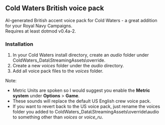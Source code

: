 ## Cold Waters British voice pack
AI-generated British accent voice pack for Cold Waters - a great addition for your Royal Navy Campaigns.\
Requires at least dotmod v0.4a-2.

### Installation
1) In your Cold Waters install directory, create an *audio* folder under ColdWaters_Data\StreamingAssets\override.
2) Create a new *voices* folder under the *audio* directory.
3) Add all voice pack files to the *voices* folder.

Note:
* Metric Units are spoken so I would suggest you enable the **Metric system** under **Options** > **Game**.
* These sounds will replace the default US English crew voice pack. 
* If you want to revert back to the US voice pack, just rename the voices folder you added to ColdWaters_Data\StreamingAssets\override\audio to something other than *voices* or *voice_ru*.
